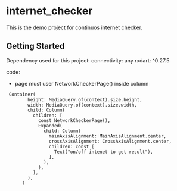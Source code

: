 # internet_checker

This is the demo project for continuos internet checker.

## Getting Started
Dependency used for this project:
connectivity: any
rxdart: ^0.27.5


code: 
* page must user NetworkCheckerPage() inside column
```
 Container(
        height: MediaQuery.of(context).size.height,
        width: MediaQuery.of(context).size.width,
        child: Column(
          children: [
            const NetworkCheckerPage(),
            Expanded(
              child: Column(
                mainAxisAlignment: MainAxisAlignment.center,
                crossAxisAlignment: CrossAxisAlignment.center,
                children: const [
                  Text("on/off intenet to get result"),
                ],
              ),
            ),
          ],
        ),
      )
```
